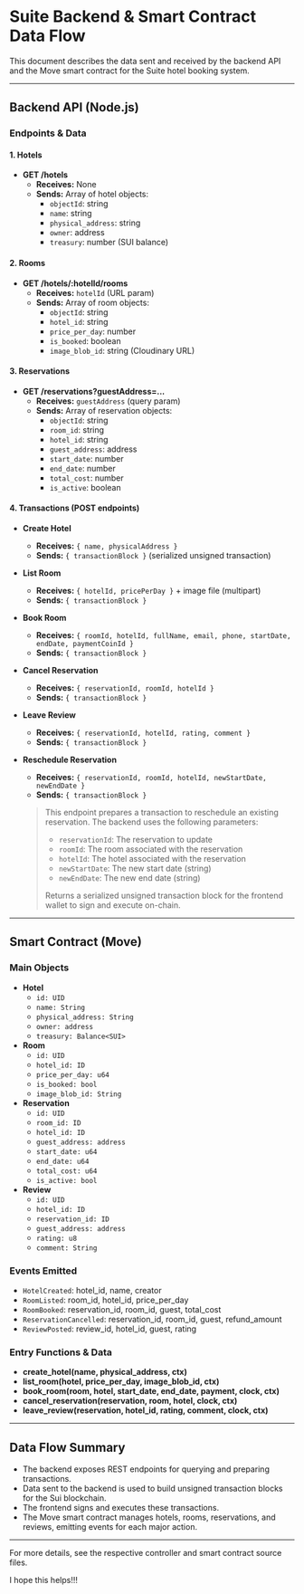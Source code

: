 # Suite Backend & Smart Contract Data Flow

This document describes the data sent and received by the backend API and the Move smart contract for the Suite hotel booking system.

---

## Backend API (Node.js)

### Endpoints & Data

#### 1. Hotels
- **GET /hotels**
  - **Receives:** None
  - **Sends:** Array of hotel objects:
    - `objectId`: string
    - `name`: string
    - `physical_address`: string
    - `owner`: address
    - `treasury`: number (SUI balance)

#### 2. Rooms
- **GET /hotels/:hotelId/rooms**
  - **Receives:** `hotelId` (URL param)
  - **Sends:** Array of room objects:
    - `objectId`: string
    - `hotel_id`: string
    - `price_per_day`: number
    - `is_booked`: boolean
    - `image_blob_id`: string (Cloudinary URL)

#### 3. Reservations
- **GET /reservations?guestAddress=...**
  - **Receives:** `guestAddress` (query param)
  - **Sends:** Array of reservation objects:
    - `objectId`: string
    - `room_id`: string
    - `hotel_id`: string
    - `guest_address`: address
    - `start_date`: number
    - `end_date`: number
    - `total_cost`: number
    - `is_active`: boolean


#### 4. Transactions (POST endpoints)
- **Create Hotel**
  - **Receives:** `{ name, physicalAddress }`
  - **Sends:** `{ transactionBlock }` (serialized unsigned transaction)
- **List Room**
  - **Receives:** `{ hotelId, pricePerDay }` + image file (multipart)
  - **Sends:** `{ transactionBlock }`
- **Book Room**
  - **Receives:** `{ roomId, hotelId, fullName, email, phone, startDate, endDate, paymentCoinId }`
  - **Sends:** `{ transactionBlock }`
- **Cancel Reservation**
  - **Receives:** `{ reservationId, roomId, hotelId }`
  - **Sends:** `{ transactionBlock }`
- **Leave Review**
  - **Receives:** `{ reservationId, hotelId, rating, comment }`
  - **Sends:** `{ transactionBlock }`
- **Reschedule Reservation**
  - **Receives:** `{ reservationId, roomId, hotelId, newStartDate, newEndDate }`
  - **Sends:** `{ transactionBlock }`

  > This endpoint prepares a transaction to reschedule an existing reservation. The backend uses the following parameters:
  > - `reservationId`: The reservation to update
  > - `roomId`: The room associated with the reservation
  > - `hotelId`: The hotel associated with the reservation
  > - `newStartDate`: The new start date (string)
  > - `newEndDate`: The new end date (string)
  >
  > Returns a serialized unsigned transaction block for the frontend wallet to sign and execute on-chain.

---

## Smart Contract (Move)

### Main Objects
- **Hotel**
  - `id: UID`
  - `name: String`
  - `physical_address: String`
  - `owner: address`
  - `treasury: Balance<SUI>`
- **Room**
  - `id: UID`
  - `hotel_id: ID`
  - `price_per_day: u64`
  - `is_booked: bool`
  - `image_blob_id: String`
- **Reservation**
  - `id: UID`
  - `room_id: ID`
  - `hotel_id: ID`
  - `guest_address: address`
  - `start_date: u64`
  - `end_date: u64`
  - `total_cost: u64`
  - `is_active: bool`
- **Review**
  - `id: UID`
  - `hotel_id: ID`
  - `reservation_id: ID`
  - `guest_address: address`
  - `rating: u8`
  - `comment: String`

### Events Emitted
- `HotelCreated`: hotel_id, name, creator
- `RoomListed`: room_id, hotel_id, price_per_day
- `RoomBooked`: reservation_id, room_id, guest, total_cost
- `ReservationCancelled`: reservation_id, room_id, guest, refund_amount
- `ReviewPosted`: review_id, hotel_id, guest, rating

### Entry Functions & Data
- **create_hotel(name, physical_address, ctx)**
- **list_room(hotel, price_per_day, image_blob_id, ctx)**
- **book_room(room, hotel, start_date, end_date, payment, clock, ctx)**
- **cancel_reservation(reservation, room, hotel, clock, ctx)**
- **leave_review(reservation, hotel_id, rating, comment, clock, ctx)**

---

## Data Flow Summary
- The backend exposes REST endpoints for querying and preparing transactions.
- Data sent to the backend is used to build unsigned transaction blocks for the Sui blockchain.
- The frontend signs and executes these transactions.
- The Move smart contract manages hotels, rooms, reservations, and reviews, emitting events for each major action.

---

For more details, see the respective controller and smart contract source files.

I hope this helps!!!